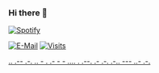 ### Hi there 👋

[![Spotify](https://novatorem.vercel.app/api/spotify)](https://open.spotify.com/user/1280520793)

  [![E-Mail](https://img.shields.io/badge/email-reveal-2a8?style=flat-square&logo=gmail&logoColor=white)](https://mailhide.io/e/3ZNzb8gi)
  [![Visits](https://komarev.com/ghpvc/?username=firmai&logo=GitHub&label=github%20visits&color=336699&logoColor=white&style=flat-square)](https://github.com/firmai)

[..    .-- .-. .. - .    .- -    - .... .    .--. .- .-. .-.. --- ..- .-.](https://theparlour.substack.com/)
                            


